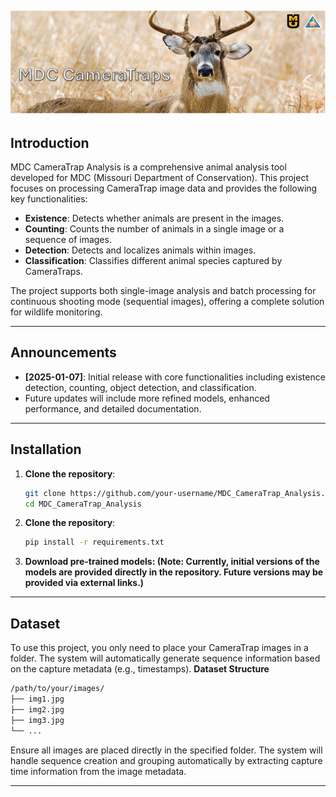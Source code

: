 ![MDC CameraTrap Analysis](assets/title.png)
---

## Introduction
MDC CameraTrap Analysis is a comprehensive animal analysis tool developed for MDC (Missouri Department of Conservation). This project focuses on processing CameraTrap image data and provides the following key functionalities:
- **Existence**: Detects whether animals are present in the images.
- **Counting**: Counts the number of animals in a single image or a sequence of images.
- **Detection**: Detects and localizes animals within images.
- **Classification**: Classifies different animal species captured by CameraTraps.

The project supports both single-image analysis and batch processing for continuous shooting mode (sequential images), offering a complete solution for wildlife monitoring.

---

## Announcements
- **[2025-01-07]**: Initial release with core functionalities including existence detection, counting, object detection, and classification.
- Future updates will include more refined models, enhanced performance, and detailed documentation.

---

## Installation
1. **Clone the repository**:
   ```bash
   git clone https://github.com/your-username/MDC_CameraTrap_Analysis.git
   cd MDC_CameraTrap_Analysis
2. **Clone the repository**:
   ```bash
   pip install -r requirements.txt
3. **Download pre-trained models: (Note: Currently, initial versions of the models are provided directly in the repository. Future versions may be provided via external links.)**

---
## Dataset
To use this project, you only need to place your CameraTrap images in a folder. The system will automatically generate sequence information based on the capture metadata (e.g., timestamps).
**Dataset Structure**
   ```bash
   /path/to/your/images/
   ├── img1.jpg
   ├── img2.jpg
   ├── img3.jpg
   └── ...
   ```
Ensure all images are placed directly in the specified folder. The system will handle sequence creation and grouping automatically by extracting capture time information from the image metadata.
****
